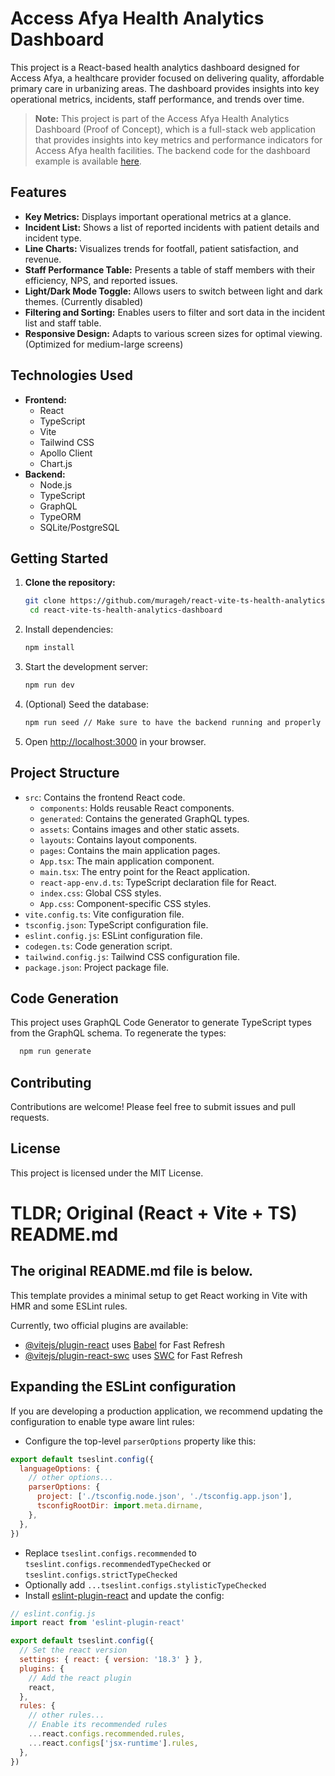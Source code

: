 # Access Afya Health Analytics Dashboard

This project is a React-based health analytics dashboard designed for Access Afya, a healthcare provider focused on
delivering quality, affordable primary care in urbanizing areas. The dashboard provides insights into key operational
metrics, incidents, staff performance, and trends over time.

> **Note:** This project is part of the Access Afya Health Analytics Dashboard (Proof of Concept), which is a full-stack
> web application that provides insights into key metrics and performance indicators for Access Afya health facilities.
> The backend code for the dashboard example is available [here](https://github.com/murageh/express-graphql-ts-server).

## Features

* **Key Metrics:** Displays important operational metrics at a glance.
* **Incident List:** Shows a list of reported incidents with patient details and incident type.
* **Line Charts:** Visualizes trends for footfall, patient satisfaction, and revenue.
* **Staff Performance Table:** Presents a table of staff members with their efficiency, NPS, and reported issues.
* **Light/Dark Mode Toggle:** Allows users to switch between light and dark themes. (Currently disabled)
* **Filtering and Sorting:** Enables users to filter and sort data in the incident list and staff table.
* **Responsive Design:** Adapts to various screen sizes for optimal viewing. (Optimized for medium-large screens)

## Technologies Used

* **Frontend:**
    * React
    * TypeScript
    * Vite
    * Tailwind CSS
    * Apollo Client
    * Chart.js
* **Backend:**
    * Node.js
    * TypeScript
    * GraphQL
    * TypeORM
    * SQLite/PostgreSQL

## Getting Started

1. **Clone the repository:**
   ```bash
   git clone https://github.com/murageh/react-vite-ts-health-analytics-dashboard.git
    cd react-vite-ts-health-analytics-dashboard
    ```
2. Install dependencies:
    ```bash
    npm install
    ```
3. Start the development server:
    ```bash
    npm run dev
    ```
4. (Optional) Seed the database:
    ```bash
    npm run seed // Make sure to have the backend running and properly configured before running this command.
    ```
5. Open [http://localhost:3000](http://localhost:5173) in your browser.

## Project Structure

- `src`: Contains the frontend React code.
    - `components`: Holds reusable React components.
    - `generated`: Contains the generated GraphQL types.
    - `assets`: Contains images and other static assets.
    - `layouts`: Contains layout components.
    - `pages`: Contains the main application pages.
    - `App.tsx`: The main application component.
    - `main.tsx`: The entry point for the React application.
    - `react-app-env.d.ts`: TypeScript declaration file for React.
    - `index.css`: Global CSS styles.
    - `App.css`: Component-specific CSS styles.
- `vite.config.ts`: Vite configuration file.
- `tsconfig.json`: TypeScript configuration file.
- `eslint.config.js`: ESLint configuration file.
- `codegen.ts`: Code generation script.
- `tailwind.config.js`: Tailwind CSS configuration file.
- `package.json`: Project package file.

## Code Generation

This project uses GraphQL Code Generator to generate TypeScript types from the GraphQL schema. To regenerate the types:

```bash
  npm run generate
```

## Contributing

Contributions are welcome! Please feel free to submit issues and pull requests.

## License

This project is licensed under the MIT License.

# TLDR; Original (React + Vite + TS) README.md

## The original README.md file is below.

This template provides a minimal setup to get React working in Vite with HMR and some ESLint rules.

Currently, two official plugins are available:

- [@vitejs/plugin-react](https://github.com/vitejs/vite-plugin-react/blob/main/packages/plugin-react/README.md) uses [Babel](https://babeljs.io/) for Fast Refresh
- [@vitejs/plugin-react-swc](https://github.com/vitejs/vite-plugin-react-swc) uses [SWC](https://swc.rs/) for Fast Refresh

## Expanding the ESLint configuration

If you are developing a production application, we recommend updating the configuration to enable type aware lint rules:

- Configure the top-level `parserOptions` property like this:

```js
export default tseslint.config({
  languageOptions: {
    // other options...
    parserOptions: {
      project: ['./tsconfig.node.json', './tsconfig.app.json'],
      tsconfigRootDir: import.meta.dirname,
    },
  },
})
```

- Replace `tseslint.configs.recommended` to `tseslint.configs.recommendedTypeChecked` or `tseslint.configs.strictTypeChecked`
- Optionally add `...tseslint.configs.stylisticTypeChecked`
- Install [eslint-plugin-react](https://github.com/jsx-eslint/eslint-plugin-react) and update the config:

```js
// eslint.config.js
import react from 'eslint-plugin-react'

export default tseslint.config({
  // Set the react version
  settings: { react: { version: '18.3' } },
  plugins: {
    // Add the react plugin
    react,
  },
  rules: {
    // other rules...
    // Enable its recommended rules
    ...react.configs.recommended.rules,
    ...react.configs['jsx-runtime'].rules,
  },
})
```
